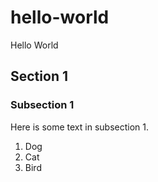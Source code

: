 # hello-world
Hello World

## Section 1

### Subsection 1

Here is some text in subsection 1.

1. Dog
2. Cat
3. Bird


